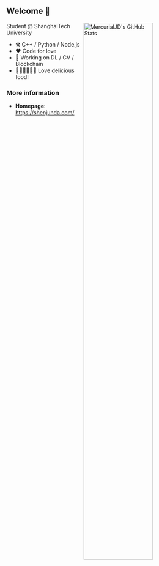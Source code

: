 <!--
**MercurialJD/MercurialJD** is a ✨ _special_ ✨ repository because its `README.md` (this file) appears on your GitHub profile.
-->

## Welcome 👋

<a href="https://github.com/MercurialJD">
<img
  src="https://github-readme-stats.vercel.app/api?username=MercurialJD&count_private=true&theme=vue"
  title="MercurialJD&#039;s GitHub Stats"
  align="right"
  width="60%"
/>
</a>

Student @ ShanghaiTech University

* ⚒️ C++ / Python / Node.js
* ❤ Code for love
* 🔭 Working on DL / CV / Blockchain
* 🍟🍔🍕🌭🍿🥓 Love delicious food!

### More information

- **Homepage**: <https://shenjunda.com/>
